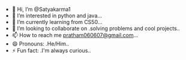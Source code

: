 - 👋 Hi, I’m @Satyakarma1
- 👀 I’m interested in python and java...
- 🌱 I’m currently learning from CS50...
- 💞️ I’m looking to collaborate on .solving problems and cool projects..
- 📫 How to reach me pratham060607@gmail.com...
- 😄 Pronouns: .He/Him..
- ⚡ Fun fact: .I'm always curious..

<!---
Satyakarma1/Satyakarma1 is a ✨ special ✨ repository because its `README.md` (this file) appears on your GitHub profile.
You can click the Preview link to take a look at your changes.
--->
